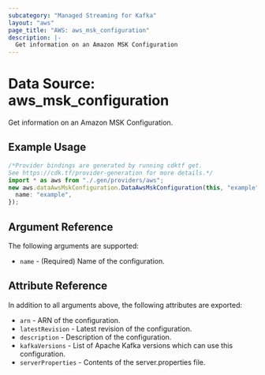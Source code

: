```yaml
---
subcategory: "Managed Streaming for Kafka"
layout: "aws"
page_title: "AWS: aws_msk_configuration"
description: |-
  Get information on an Amazon MSK Configuration
---
```


# Data Source: aws\_msk\_configuration

Get information on an Amazon MSK Configuration.

## Example Usage

```typescript
/*Provider bindings are generated by running cdktf get.
See https://cdk.tf/provider-generation for more details.*/
import * as aws from "./.gen/providers/aws";
new aws.dataAwsMskConfiguration.DataAwsMskConfiguration(this, "example", {
  name: "example",
});

```

## Argument Reference

The following arguments are supported:

* `name` - (Required) Name of the configuration.

## Attribute Reference

In addition to all arguments above, the following attributes are exported:

* `arn` - ARN of the configuration.
* `latestRevision` - Latest revision of the configuration.
* `description` - Description of the configuration.
* `kafkaVersions` - List of Apache Kafka versions which can use this configuration.
* `serverProperties` - Contents of the server.properties file.
